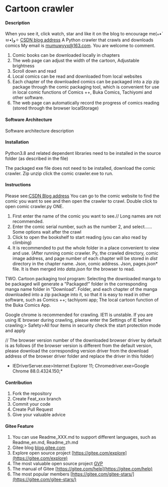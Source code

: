 # Cartoon crawler

#### Description
When you see it, click watch, star and like it on the blog to encourage me(๑•̀ㅂ•́)و✧
[CSDN blog address](https://blog.csdn.net/zero_mumu/article/details/107852060)
A Python crawler that crawls and downloads comics
My email is mumuwyyx@163.com. You are welcome to comment.

1. Comic books can be downloaded locally in chapters
2. The web page can adjust the width of the cartoon, Adjustable brightness
3. Scroll down and read
4. Local comics can be read and downloaded from local websites
5. Each chapter of the downloaded comics can be packaged into a zip zip package through the comic packaging tool, which is convenient for use in local comic functions of Comics ++, Buka Comics, Tachiyomi and other software.
6. The web page can automatically record the progress of comics reading (stored through the browser localStorage)


#### Software Architecture
Software architecture description

#### Installation

Python3.8 and related dependent libraries need to be installed in the source folder (as described in the file)

The packaged exe file does not need to be installed, download the comic crawler. Zip unzip click the comic crawler.exe to run.

#### Instructions
Please see:[CSDN Blog address](https://blog.csdn.net/zero_mumu/article/details/107852060)
You can go to the comic website to find the comic you want to see and then open the crawler to crawl.
Double click to open comic crawler.py
ONE.

 1. First enter the name of the comic you want to see.// Long names are not recommended.
 2. Enter the comic serial number, such as the number 2, and select......
 Some options wait after the crawl
 3. Click to open the bookshelf to start reading (you can also read by climbing)
 4. It is recommended to put the whole folder in a place convenient to view and use.
 (After running comic crawler. Py, the crawled directory, comic image address, and page number of each chapter will be stored in *dist* directory in the chapter name. Json, comic address. Json, pages.json* file.
 It is then merged into *data.json* for the browser to read.

 TWO. Cartoon packaging tool program:
Selecting the downloaded manga to be packaged will generate a "Packaged!" folder in the corresponding manga name folder in "Download".
Folder, and each chapter of the manga downloaded into a zip package into it, so that it is easy to read in other software, such as Comics ++;
tachiyomi app; 
The local cartoon function of the Buka Comics App.

Google chrome is recommended for crawling. IE11 is unstable.
If you are using IE browser during crawling, please enter the Settings of IE before crawling;>
Safety>All four items in security check the start protection mode and apply

// The browser version number of the downloaded browser driver by default is as follows (if the browser version is different from the default version, please download the corresponding version driver from the download address of the browser driver folder and replace the driver in this folder) 

* IEDriverServer.exe>Internet Explorer 11;   Chromedriver.exe>Google Chrome 88.0.4324.150;*

#### Contribution

1.  Fork the repository
2.  Create Feat_xxx branch
3.  Commit your code
4.  Create Pull Request
5.  Give your valuable advice


#### Gitee Feature

1.  You can use Readme\_XXX.md to support different languages, such as Readme\_en.md, Readme\_zh.md
2.  Gitee blog [blog.gitee.com](https://blog.gitee.com)
3.  Explore open source project [https://gitee.com/explore](https://gitee.com/explore)
4.  The most valuable open source project [GVP](https://gitee.com/gvp)
5.  The manual of Gitee [https://gitee.com/help](https://gitee.com/help)
6.  The most popular members  [https://gitee.com/gitee-stars/](https://gitee.com/gitee-stars/)
